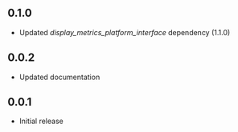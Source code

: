 ## 0.1.0
* Updated *display_metrics_platform_interface* dependency (1.1.0)

## 0.0.2
* Updated documentation

## 0.0.1
* Initial release
